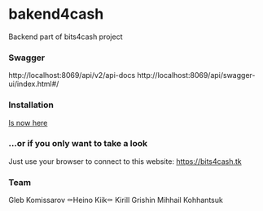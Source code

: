 # bakend4cash

Backend part of bits4cash project

### Swagger

http://localhost:8069/api/v2/api-docs
http://localhost:8069/api/swagger-ui/index.html#/


### Installation 
[Is now here](https://gitlab.cs.ttu.ee/glkomi/backend4cash/-/wikis/vovtech-CICD-installation-guide) 


### ...or if you only want to take a look  
Just use your browser to connect to this website: https://bits4cash.tk


### Team  
Gleb Komissarov ⚰️Heino Kiik⚰️ Kirill Grishin Mihhail Kohhantsuk
